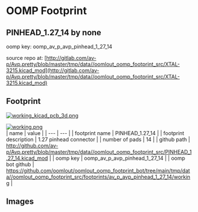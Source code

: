# OOMP Footprint  
## PINHEAD_1.27_14  by none  
  
oomp key: oomp_av_p_avp_pinhead_1_27_14  
  
source repo at: [http://gitlab.com/av-p/Avp.pretty/blob/master/tmp/data//oomlout_oomp_footprint_src/XTAL-3215.kicad_mod](http://gitlab.com/av-p/Avp.pretty/blob/master/tmp/data//oomlout_oomp_footprint_src/XTAL-3215.kicad_mod)  
## Footprint  
  
[![working_kicad_pcb_3d.png](working_kicad_pcb_3d_600.png)](working_kicad_pcb_3d.png)  
  
[![working.png](working_600.png)](working.png)  
| name | value | 
| --- | --- | 
| footprint name | PINHEAD_1.27_14 | 
| footprint description | 1.27 pinhead connector | 
| number of pads | 14 | 
| github path | http://github.com/av-p/Avp.pretty/blob/master/tmp/data//oomlout_oomp_footprint_src/PINHEAD_1.27_14.kicad_mod | 
| oomp key | oomp_av_p_avp_pinhead_1_27_14 | 
| oomp bot github | https://github.com/oomlout/oomlout_oomp_footprint_bot/tree/main/tmp/data//oomlout_oomp_footprint_src/footprints/av_p_avp_pinhead_1_27_14/working | 
## Images  
